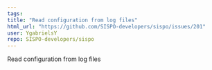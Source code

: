 ```yaml
---
tags: 
title: "Read configuration from log files"
html_url: "https://github.com/SISPO-developers/sispo/issues/201"
user: YgabrielsY
repo: SISPO-developers/sispo
---
```


Read configuration from log files